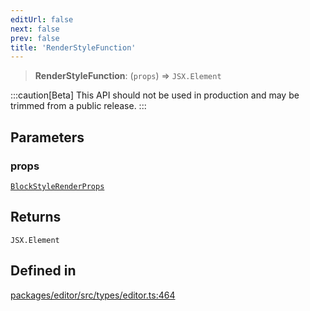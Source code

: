 ```yaml
---
editUrl: false
next: false
prev: false
title: 'RenderStyleFunction'
---
```


> **RenderStyleFunction**: (`props`) => `JSX.Element`

:::caution[Beta]
This API should not be used in production and may be trimmed from a public release.
:::

## Parameters

### props

[`BlockStyleRenderProps`](/api/types/editor/interfaces/blockstylerenderprops/)

## Returns

`JSX.Element`

## Defined in

[packages/editor/src/types/editor.ts:464](https://github.com/portabletext/editor/blob/66b5022fc4919e0540c704fbecb8ab8f991c2439/packages/editor/src/types/editor.ts#L464)
